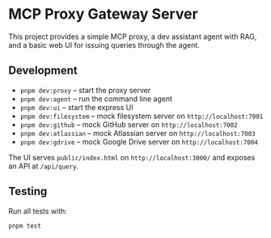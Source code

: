 # MCP Proxy Gateway Server

This project provides a simple MCP proxy, a dev assistant agent with RAG, and a basic web UI for issuing queries through the agent.

## Development

- `pnpm dev:proxy` – start the proxy server
- `pnpm dev:agent` – run the command line agent
- `pnpm dev:ui` – start the express UI
- `pnpm dev:filesystem` – mock filesystem server on `http://localhost:7001`
- `pnpm dev:github` – mock GitHub server on `http://localhost:7002`
- `pnpm dev:atlassian` – mock Atlassian server on `http://localhost:7003`
- `pnpm dev:gdrive` – mock Google Drive server on `http://localhost:7004`

The UI serves `public/index.html` on `http://localhost:3000/` and exposes an API at `/api/query`.

## Testing

Run all tests with:

```
pnpm test
```
